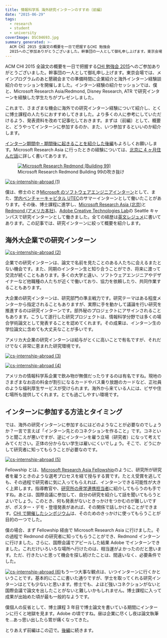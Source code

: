 ```yaml
---
title: 情報科学系 海外研究インターンのすすめ〔前編〕
date: "2015-06-29"
tags:
  - research
  - student
  - university
coverImage: DSC04693.jpg
summary_generated: >-
  ACM CHI 2015 全論文の概要を一日で把握するCHI 勉強会
  2015へのご参加ありがとうございました。幹事団の一人として御礼申し上げます。東京会場では、メインプログラムのあと懇親会までの準備時間に企業紹介と海外インターン経験談紹介のセッションを開催しました。インタ...
---
```


ACM CHI 2015 全論文の概要を一日で把握する[CHI 勉強会 2015](http://hci.tokyo/seminar/chi2015)へのご参加ありがとうございました。幹事団の一人として御礼申し上げます。東京会場では、メインプログラムのあと懇親会までの準備時間に企業紹介と海外インターン経験談紹介のセッションを開催しました。インターン経験の紹介セッションでは、僕と、Microsoft Research Asia/Redmond, Disney Research, ATR で研究インターンを経験した学生たちがプレゼンしました。

これまで、さまざまな機会に海外での研究インターン経験について紹介し、とくに博士課程の人たちにおすすめしてきました。より多くの人に参考にしていただけるよう、発表資料を改めて記事化しておきます。まずは〔前編〕として、概要と、どうやってインターンに参加するのか、また、いつ参加するといいのか紹介します。

[インターン期間中・期間後に起きることを紹介した後編](/ja/posts/2015-06-30-cs-research-internship-abroad-2/)もよろしくお願いします。Microsoft Research Asia に行ったときの経験については、[北京に 4 ヶ月住んだ話](/ja/posts/2014-12-12-4-months-in-beijing-microsoft-research-asia/)に詳しく書いてあります。

<figure className="center">
  <a href="/images/DSC04693.jpg"><img src="/images/DSC04693-1024x680.jpg" alt="Microsoft Research Redmond (Building 99)" /></a>
  <figcaption>Microsoft Research Redmond Building 99の吹き抜け</figcaption>
</figure>

[![cs-internship-abroad (1)](/images/cs-internship-abroad-1-1024x576.jpg)](/images/cs-internship-abroad-1.jpg)

僕は、修士のとき[Microsoft のソフトウェアエンジニアインターン](http://d.hatena.ne.jp/arc_at_dmz/20090930/microsoft_internship)として、また、[学内ベンチャーキャピタル UTEC](http://www.ut-ec.co.jp)のサマーインターンとして働いたことがあります。その後、博士課程に進学し、[Microsoft Research Asia (北京)](http://research.microsoft.com/en-us/labs/asia/)と[Redmond (アメリカ本社)](http://research.microsoft.com/en-us/labs/redmond/)、[Adobe Creative Technologies Lab](http://www.adobe.com/technology.html)の Seattle キャンパスで研究インターンとして働きました。全ての経歴は[英文レジュメ](https://junkato.jp/resume.html)に書いてあります。この記事では、研究インターンに絞って概要を紹介します。

## 海外大企業での研究インターン

[![cs-internship-abroad (2)](/images/cs-internship-abroad-2-1024x576.jpg)](/images/cs-internship-abroad-2.jpg)

企業での研究インターンは、論文で名前を見たことのある人たちに会えるまたとない機会です。また、同期のインターン生と知り合うことができ、将来に渡って交流が続くこともあります。多くの大学と違い、ソフトウェアエンジニアやデザイナーなど他職種の人たちが近くで働いており、協力を依頼したり、共同作業することもあります。

大企業の研究インターンは、研究部門の準主戦力です。研究テーマはある程度メンターから指定されることもありますが、実際に手を動かして議論を行い研究を推進するのは研究インターンです。部外秘のプロジェクトにアサインされることもあります。こうして遂行した研究プロジェクトは、情報科学分野では多くの場合学術論文として発表することを認めてくれます。その成果は、インターン生の学位論文に含めても大丈夫なことが多いです。

アメリカ大企業の研究インターンは給与がとくに高いことで有名ですが、それだけでなく非常に恵まれた研究環境です。

[![cs-internship-abroad (3)](/images/cs-internship-abroad-3-1024x576.jpg)](/images/cs-internship-abroad-3.jpg)

[![cs-internship-abroad (4)](/images/cs-internship-abroad-4-1024x576.jpg)](/images/cs-internship-abroad-4.jpg)

アメリカの情報科学系企業で飲み物が無償だったりするのは有名ですね。現地のさまざまなお店の料金が割引になるカードやバス乗り放題のカードなど、正社員のような福利厚生サービスが受けられます。海外から来ている人には、ビザや住む場所も提供してくれます。とても過ごしやすい環境です。

## インターンに参加する方法とタイミング

では、海外の研究インターンに参加するにはどのようなことが必要なのでしょうか？一言で言えば「インターン先とのコネクションを作ること」です。コネというと聞こえが悪いですが、逆にインターンを雇う立場（研究者）になって考えてみてください。正体の分からない学生は雇いにくいでしょう。そこで、どうにかして研究者に知ってもらうことが必要なのです。

[![cs-internship-abroad (5)](/images/cs-internship-abroad-5-1024x576.jpg)](/images/cs-internship-abroad-5.jpg)

Fellowship とは、[Microsoft Research Asia Fellowship](/ja/posts/2014-05-16-microsoft-research-asia-fellowship/)のように、研究所が研究者を雇うときのような選考プロセスを経て授与する賞です。たとえ受賞を逃しても、その過程で研究者に気に入ってもらえれば、インターンできる可能性が大きく上昇します。指導教官や、[研究所の産学連携担当者](https://twitter.com/msraurjp)に紹介してもらうのも手ですね。あとは、国際会議に参加して、自分の研究を紹介して話を聞いてもらうとよいでしょう。このとき、何も発表がないときっかけをつかむのが難しいですが、ポスター・デモ・登壇発表があれば、その関係で話しかけることができます。[CHI で開催したシンポジウム](/ja/posts/2015-03-01-acm-chi2015-hci-tokyo/)は、そのためのきっかけに使ってもらうことが目的の一つでした。

僕の場合、まず Fellowship 経由で Microsoft Research Asia に行けました。その過程で Redmond の研究者に知ってもらうことができ、Redmond インターンに行けました。さらに、国際会議でアピールした結果 Adobe でインターンできました。これだけいろいろな場所へ行けたのは、相当運がよかったのだと思います。ただ、行きたいと思って機会を探し続けたことは、間違いなく、必要条件でした。

[![cs-internship-abroad (6)](/images/cs-internship-abroad-6-1024x576.jpg)](/images/cs-internship-abroad-6.jpg)もう一つ大事な観点は、いつインターンに行くかということです。基本的にここに書いた通りですが、学士を取ってくれる研究インターンはとても少ないと思います。修士でも、よほど強いコネクションがないと国際会議で論文を出したことがないと難しいかもしれません。博士課程に入って成果が出始めた頃が最も一般的なようです。

僕個人の反省として、博士課程 3 年目で博士論文を書いている期間にインターンに行くと地獄を見ます。Adobe の頃ですね。昼は企業に尽くし夜は論文執筆を…あっ思い出したら胃が痛くなってきた。

とりあえず前編はこの辺で。[後編](/ja/posts/2015-06-30-cs-research-internship-abroad-2/)に続きます。
